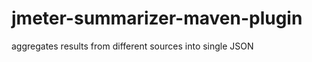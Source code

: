 jmeter-summarizer-maven-plugin
==============================

aggregates results from different sources into single JSON
